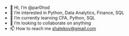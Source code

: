 - 👋 Hi, I’m @par0hod
- 👀 I’m interested in Python, Data Analytics, Finance, SQL
- 🌱 I’m currently learning CFA, Python, SQL
- 💞️ I’m looking to collaborate on anything
- 📫 How to reach me shatekov@gmail.com

<!---
par0hod/par0hod is a ✨ special ✨ repository because its `README.md` (this file) appears on your GitHub profile.
You can click the Preview link to take a look at your changes.
--->
